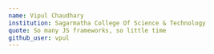 ```yaml
---
name: Vipul Chaudhary
institution: Sagarmatha College Of Science & Technology
quote: So many JS frameworks, so little time
github_user: vpul
---
```

